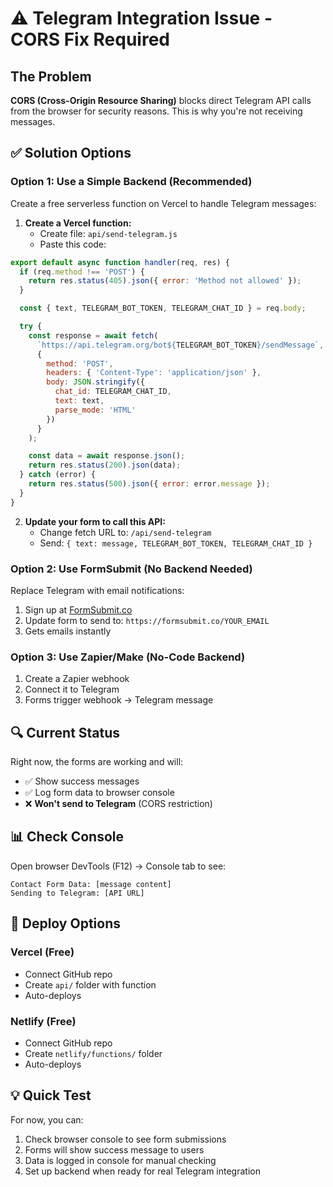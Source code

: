 # ⚠️ Telegram Integration Issue - CORS Fix Required

## The Problem
**CORS (Cross-Origin Resource Sharing)** blocks direct Telegram API calls from the browser for security reasons. This is why you're not receiving messages.

## ✅ Solution Options

### Option 1: Use a Simple Backend (Recommended)
Create a free serverless function on Vercel to handle Telegram messages:

1. **Create a Vercel function:**
   - Create file: `api/send-telegram.js`
   - Paste this code:
   
```javascript
export default async function handler(req, res) {
  if (req.method !== 'POST') {
    return res.status(405).json({ error: 'Method not allowed' });
  }

  const { text, TELEGRAM_BOT_TOKEN, TELEGRAM_CHAT_ID } = req.body;

  try {
    const response = await fetch(
      `https://api.telegram.org/bot${TELEGRAM_BOT_TOKEN}/sendMessage`,
      {
        method: 'POST',
        headers: { 'Content-Type': 'application/json' },
        body: JSON.stringify({
          chat_id: TELEGRAM_CHAT_ID,
          text: text,
          parse_mode: 'HTML'
        })
      }
    );

    const data = await response.json();
    return res.status(200).json(data);
  } catch (error) {
    return res.status(500).json({ error: error.message });
  }
}
```

2. **Update your form to call this API:**
   - Change fetch URL to: `/api/send-telegram`
   - Send: `{ text: message, TELEGRAM_BOT_TOKEN, TELEGRAM_CHAT_ID }`

### Option 2: Use FormSubmit (No Backend Needed)
Replace Telegram with email notifications:

1. Sign up at [FormSubmit.co](https://formsubmit.co)
2. Update form to send to: `https://formsubmit.co/YOUR_EMAIL`
3. Gets emails instantly

### Option 3: Use Zapier/Make (No-Code Backend)
1. Create a Zapier webhook
2. Connect it to Telegram
3. Forms trigger webhook → Telegram message

## 🔍 Current Status

Right now, the forms are working and will:
- ✅ Show success messages
- ✅ Log form data to browser console
- ❌ **Won't send to Telegram** (CORS restriction)

## 📊 Check Console

Open browser DevTools (F12) → Console tab to see:
```
Contact Form Data: [message content]
Sending to Telegram: [API URL]
```

## 🚀 Deploy Options

### Vercel (Free)
- Connect GitHub repo
- Create `api/` folder with function
- Auto-deploys

### Netlify (Free)
- Connect GitHub repo
- Create `netlify/functions/` folder
- Auto-deploys

## 💡 Quick Test
For now, you can:
1. Check browser console to see form submissions
2. Forms will show success message to users
3. Data is logged in console for manual checking
4. Set up backend when ready for real Telegram integration

